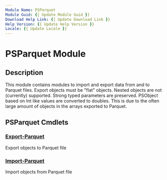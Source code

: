 ```yaml
---
Module Name: PSParquet
Module Guid: {{ Update Module Guid }}
Download Help Link: {{ Update Download Link }}
Help Version: {{ Update Help Version }}
Locale: {{ Update Locale }}
---
```


# PSParquet Module
## Description
This module contains modules to import and export data from and to Parquet files. Export objects must be "flat" objects. Nested objects are not (currently) supported. Strong typed parameters are preserved. PSObject based on Int like values are converted to doubles. This is due to the often large amount of objects in the arrays exported to Parquet.

## PSParquet Cmdlets
### [Export-Parquet](Export-Parquet.md)
Export objects to Parquet file

### [Import-Parquet](Import-Parquet.md)
Import objects from Parquet file

